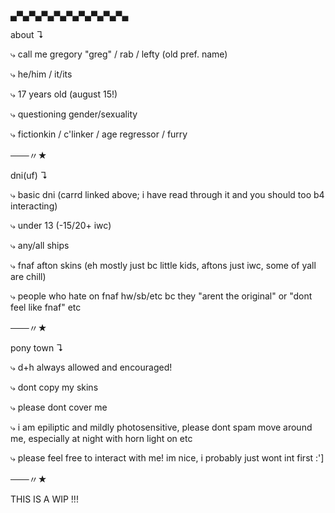 ▄▀▄▀▄▀▄▀▄▀▄▀▄▀▄▀▄▀▄

about ↴

⤷ call me gregory "greg" / rab / lefty (old pref. name)

⤷ he/him / it/its

⤷ 17 years old (august 15!)

⤷ questioning gender/sexuality

⤷ fictionkin / c'linker / age regressor / furry

───〃★

dni(uf) ↴

⤷ basic dni (carrd linked above; i have read through it and you should too b4 interacting)

⤷ under 13 (-15/20+ iwc)

⤷ any/all ships

⤷ fnaf afton skins (eh mostly just bc little kids, aftons just iwc, some of yall are chill)

⤷ people who hate on fnaf hw/sb/etc bc they "arent the original" or "dont feel like fnaf" etc

───〃★

pony town ↴

⤷ d+h always allowed and encouraged!

⤷ dont copy my skins

⤷ please dont cover me

⤷ i am epiliptic and mildly photosensitive, please dont spam move around me, especially at night with horn light on etc

⤷ please feel free to interact with me! im nice, i probably just wont int first :']

───〃★

THIS IS A WIP !!!







